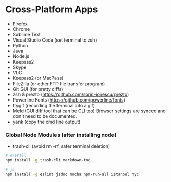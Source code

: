 # Cross-Platform Apps

- Firefox
- Chrome
- Sublime Text
- Visual Studio Code (set terminal to zsh)
- Python
- Java
- Node.js
- Keepass2
- Skype
- VLC
- Keepass2 (or MacPass)
- FileZilla (or other FTP file transfer program)
- Git GUI (for pretty diffs)
- zsh & prezto (https://github.com/sorin-ionescu/prezto)
- Powerline Fonts (https://github.com/powerline/fonts)
- ttygif (recording the terminal into a gif)
- Meld (GUI diff tool that can be CLI too)
Browser settings are synced and don't need to be documented.
- yank (copy the cmd line output)

### Global Node Modules (after installing node)
- trash-cli (avoid rm -rf, safer terminal deletion)
```bash
# overall
npm install -g trash-cli markdown-toc

# js
npm install -g eslint jsdoc mocha npm-run-all istanbul nyc
```
